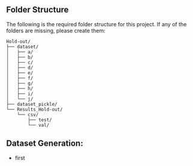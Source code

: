 ## Folder Structure

The following is the required folder structure for this project. If any of the folders are missing, please create them:
```
Hold-out/
├── dataset/
│   ├── a/
│   ├── b/
│   ├── c/
│   ├── d/
│   ├── e/
│   ├── f/
│   ├── g/
│   ├── h/
│   ├── i/
│   └── j/
├── dataset_pickle/
└── Results_Hold-out/
    └── csv/
        ├── test/
        └── val/
```
## Dataset Generation:
- first
